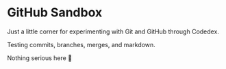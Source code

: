 # GitHub Sandbox

Just a little corner for experimenting with Git and GitHub through Codedex.

Testing commits, branches, merges, and markdown.

Nothing serious here 🚧
